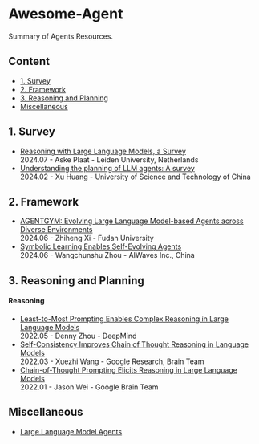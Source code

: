 # Awesome-Agent
Summary of Agents Resources.

## Content

- [1. Survey](#1-survey)
- [2. Framework](#2-framework)
- [3. Reasoning and Planning](#3-reasoning-and-planning)
- [Miscellaneous](#miscellaneous)
  
## 1. Survey
- [Reasoning with Large Language Models, a Survey](https://arxiv.org/abs/2407.11511v1)  
  2024.07 - Aske Plaat - Leiden University, Netherlands  
- [Understanding the planning of LLM agents: A survey](https://arxiv.org/abs/2402.02716)  
  2024.02 - Xu Huang - University of Science and Technology of China
  
## 2. Framework
- [AGENTGYM: Evolving Large Language Model-based Agents across Diverse Environments](https://arxiv.org/abs/2406.04151)  
  2024.06 - Zhiheng Xi - Fudan University  
- [Symbolic Learning Enables Self-Evolving Agents](https://arxiv.org/abs/2406.18532)  
  2024.06 - Wangchunshu Zhou - AIWaves Inc., China

## 3. Reasoning and Planning
#### Reasoning
- [Least-to-Most Prompting Enables Complex Reasoning in Large Language Models](https://arxiv.org/abs/2205.10625)  
  2022.05 - Denny Zhou - DeepMind
- [Self-Consistency Improves Chain of Thought Reasoning in Language Models](https://arxiv.org/abs/2203.11171)  
  2022.03 - Xuezhi Wang - Google Research, Brain Team  
- [Chain-of-Thought Prompting Elicits Reasoning in Large Language Models](https://arxiv.org/abs/2201.11903)  
  2022.01 - Jason Wei - Google Brain Team  
  

## Miscellaneous
- [Large Language Model Agents](https://llmagents-learning.org/f24)  
